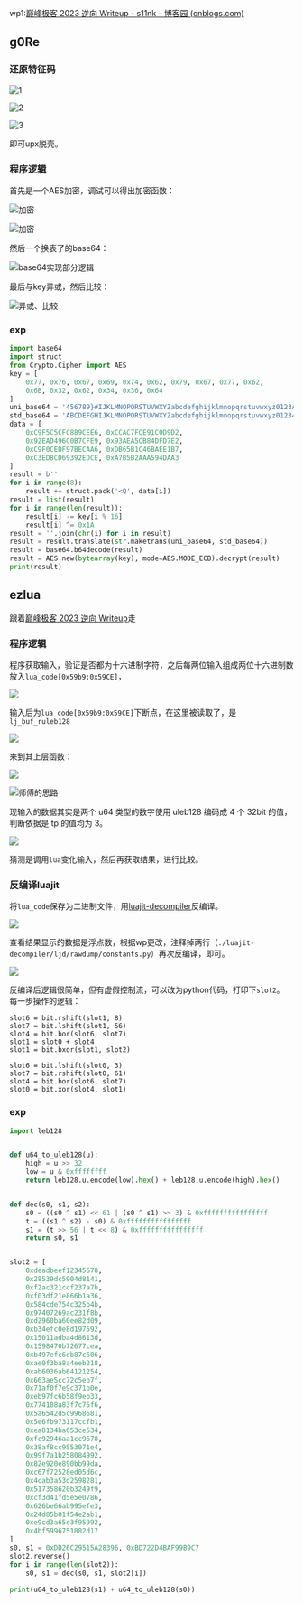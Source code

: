 wp1:[巅峰极客 2023 逆向 Writeup - s11nk - 博客园 (cnblogs.com)](https://www.cnblogs.com/gaoyucan/p/17577858.html)

## g0Re

### 还原特征码

![1](极客巅峰2023/image-20230801125708417.png)

![2](极客巅峰2023/image-20230801125740785.png)

![3](极客巅峰2023/image-20230801125759270.png)

即可upx脱壳。

### 程序逻辑

首先是一个AES加密，调试可以得出加密函数：

![加密](极客巅峰2023/image-20230801170924313.png)

![加密](极客巅峰2023/image-20230801170937909.png)

然后一个换表了的base64：

![base64实现部分逻辑](极客巅峰2023/image-20230801164047334.png)

最后与key异或，然后比较：

![异或、比较](极客巅峰2023/image-20230801165034002.png)

### exp

```python
import base64
import struct
from Crypto.Cipher import AES
key = [
    0x77, 0x76, 0x67, 0x69, 0x74, 0x62, 0x79, 0x67, 0x77, 0x62,
    0x6B, 0x32, 0x62, 0x34, 0x36, 0x64
]
uni_base64 = '456789}#IJKLMNOPQRSTUVWXYZabcdefghijklmnopqrstuvwxyz0123ABCDEFGH'
std_base64 = 'ABCDEFGHIJKLMNOPQRSTUVWXYZabcdefghijklmnopqrstuvwxyz0123456789+/'
data = [
    0xC9F5C5CFC889CEE6, 0xCCAC7FCE91C0D9D2,
    0x92EAD496C0B7CFE9, 0x93AEA5CB84DFD7E2,
    0xC9F0CEDF97BECAA6, 0xDB65B1C46BAEE1B7,
    0xC3ED8CD69392EDCE, 0xA7B5B2AAA594DAA3
]
result = b''
for i in range(8):
    result += struct.pack('<Q', data[i])
result = list(result)
for i in range(len(result)):
    result[i] -= key[i % 16]
    result[i] ^= 0x1A
result = ''.join(chr(i) for i in result)
result = result.translate(str.maketrans(uni_base64, std_base64))
result = base64.b64decode(result)
result = AES.new(bytearray(key), mode=AES.MODE_ECB).decrypt(result)
print(result)
```

## ezlua

跟着[巅峰极客 2023 逆向 Writeup](https://www.cnblogs.com/gaoyucan/p/17577858.html)走

### 程序逻辑

程序获取输入，验证是否都为十六进制字符，之后每两位输入组成两位十六进制数放入`lua_code[0x59b9:0x59CE]`，

![](极客巅峰2023/image-20231013164203497.png)

输入后为`lua_code[0x59b9:0x59CE]`下断点，在这里被读取了，是`lj_buf_ruleb128`

![](极客巅峰2023/image-20231013170345369.png)

来到其上层函数：

![](极客巅峰2023/image-20231013170840450.png)

![师傅的思路](极客巅峰2023/image-20231013170901540.png)

现输⼊的数据其实是两个 u64 类型的数字使⽤ uleb128 编码成 4 个 32bit 的值，判断依据是 tp 的值均为 3。

![](极客巅峰2023/image-20231013173740146.png)

猜测是调用`lua`变化输入，然后再获取结果，进行比较。

### 反编译luajit

将`lua_code`保存为二进制文件，用[luajit-decompiler](https://github.com/Dr-MTN/luajit-decompiler)反编译。

![](极客巅峰2023/image-20231013171232784.png)

查看结果显示的数据是浮点数，根据wp更改，注释掉两行（`./luajit-decompiler/ljd/rawdump/constants.py`）再次反编译，即可。

![](极客巅峰2023/image-20231013171350002.png)

反编译后逻辑很简单，但有虚假控制流，可以改为python代码，打印下`slot2`。
每一步操作的逻辑：

```
slot6 = bit.rshift(slot1, 8)
slot7 = bit.lshift(slot1, 56)
slot4 = bit.bor(slot6, slot7)
slot1 = slot0 + slot4
slot1 = bit.bxor(slot1, slot2)

slot6 = bit.lshift(slot0, 3)
slot7 = bit.rshift(slot0, 61)
slot4 = bit.bor(slot6, slot7)
slot0 = bit.xor(slot4, slot1)
```

### exp

```python
import leb128


def u64_to_uleb128(u):
    high = u >> 32
    low = u & 0xffffffff
    return leb128.u.encode(low).hex() + leb128.u.encode(high).hex()


def dec(s0, s1, s2):
    s0 = ((s0 ^ s1) << 61 | (s0 ^ s1) >> 3) & 0xffffffffffffffff
    t = ((s1 ^ s2) - s0) & 0xffffffffffffffff
    s1 = (t >> 56 | t << 8) & 0xffffffffffffffff
    return s0, s1


slot2 = [
    0xdeadbeef12345678,
    0x28539dc5904d8141,
    0xf2ac321ccf237a7b,
    0xf03df21e866b1a36,
    0x584cde754c325b4b,
    0x97407269ac231f8b,
    0xd2960ba60ee82d09,
    0xb34efc0e8d197592,
    0x15011adba4d8613d,
    0x1598470b72677cea,
    0xb497efc6db87c606,
    0xae0f3ba8a4eeb218,
    0xab6036ab64121254,
    0x663ae5cc72c5eb7f,
    0x71af0f7e9c371b0e,
    0xeb97fc6b58f9eb33,
    0x774108a83f7c75f6,
    0x5a6542d5c9968681,
    0x5e6fb973117ccfb1,
    0xea8134ba653ce534,
    0xfc92946aa1cc9678,
    0x38af8cc9553071e4,
    0x99f7a1b258084992,
    0x82e920e890bb99da,
    0xc67f72528ed05d6c,
    0x4cab3a53d2598281,
    0x517358620b3249f9,
    0xcf3d41fd5e5e0786,
    0x626be66ab995efe3,
    0x24d85b01f54e2ab1,
    0xe9cd3a65e3f95992,
    0x4bf5996751882d17
]
s0, s1 = 0xDD26C29515A28396, 0xBD722D4BAF99B9C7
slot2.reverse()
for i in range(len(slot2)):
    s0, s1 = dec(s0, s1, slot2[i])

print(u64_to_uleb128(s1) + u64_to_uleb128(s0))
```
